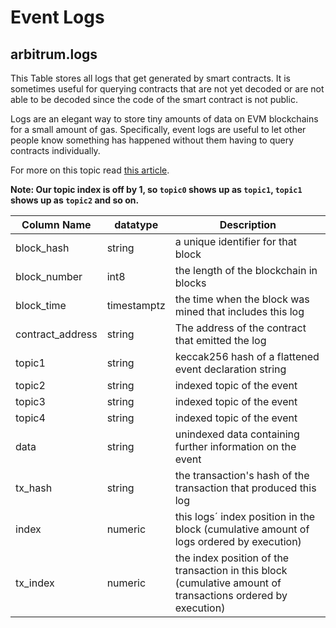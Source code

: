 # Event Logs

## arbitrum.logs

This Table stores all logs that get generated by smart contracts. It is sometimes useful for querying contracts that are not yet decoded or are not able to be decoded since the code of the smart contract is not public.

Logs are an elegant way to store tiny amounts of data on EVM blockchains for a small amount of gas. Specifically, event logs are useful to let other people know something has happened without them having to query contracts individually.

For more on this topic read [this article](https://medium.com/mycrypto/understanding-event-logs-on-the-ethereum-blockchain-f4ae7ba50378).

**Note: Our topic index is off by 1, so `topic0` shows up as `topic1`, `topic1` shows up as `topic2` and so on.**

| **Column Name**   | **datatype** | **Description**                                                                                              |
| ----------------- | ------------ | ------------------------------------------------------------------------------------------------------------ |
| block\_hash       | string       | a unique identifier for that block                                                                           |
| block\_number     | int8         | the length of the blockchain in blocks                                                                       |
| block\_time       | timestamptz  | the time when the block was mined that includes this log                                                     |
| contract\_address | string       | The address of the contract that emitted the log                                                             |
| topic1            | string       | keccak256 hash of a flattened event declaration string                                                       |
| topic2            | string       | indexed topic of the event                                                                                   |
| topic3            | string       | indexed topic of the event                                                                                   |
| topic4            | string       | indexed topic of the event                                                                                   |
| data              | string       | unindexed data containing further information on the event                                                   |
| tx\_hash          | string       | the transaction's hash of the transaction that produced this log                                             |
| index             | numeric      | this logs´ index position in the block (cumulative amount of logs ordered by execution)                      |
| tx\_index         | numeric      | the index position of the transaction in this block (cumulative amount of transactions ordered by execution) |
